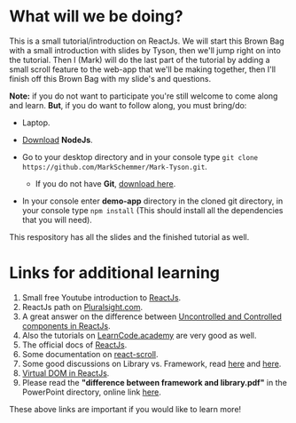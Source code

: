 # What will we be doing?
This is a small tutorial/introduction on ReactJs.
We will start this Brown Bag with a small introduction with
slides by Tyson, then we'll jump right on into the tutorial.
Then I (Mark) will do the last part of the tutorial by adding a small
scroll feature to the web-app that we'll be making together, then I'll finish
off this Brown Bag with my slide's and questions.

**Note:** if you do not want to participate you're still welcome to come along and learn.
**But**, if you do want to follow along, you must bring/do:

- Laptop.
- [Download](https://nodejs.org/en/download/) **NodeJs**.
- Go to your desktop directory and in your console type ```git clone https://github.com/MarkSchemmer/Mark-Tyson.git```.
    - If you do not have **Git**, [download here](https://git-scm.com/downloads).

- In your console enter **demo-app** directory in the cloned git directory, in your console type ```npm install```
 (This should install all the dependencies that you will need).

This respository has all the slides and the finished tutorial as well.
    
# Links for additional learning
1. Small free Youtube introduction to [ReactJs](https://www.youtube.com/watch?v=Ke90Tje7VS0&t=984s).
2. ReactJs path on [Pluralsight.com](https://app.pluralsight.com/paths/skills/react).
3. A great answer on the difference between [Uncontrolled and Controlled components in ReactJs](https://stackoverflow.com/questions/44471370/controlled-vs-uncontrolled-components-reactjs).
4. Also the tutorials on [LearnCode.academy](https://www.youtube.com/channel/UCVTlvUkGslCV_h-nSAId8Sw) are very good as well.
5. The official docs of [ReactJs](https://reactjs.org/).
6. Some documentation on [react-scroll](https://www.npmjs.com/package/react-scroll).
7. Some good discussions on Library vs. Framework,  read [here](https://stackoverflow.com/questions/3057526/framework-vs-toolkit-vs-library/3057818#3057818) and [here](https://stackoverflow.com/questions/148747/what-is-the-difference-between-a-framework-and-a-library).
8. [Virtual DOM in ReactJs](https://hackernoon.com/virtual-dom-in-reactjs-43a3fdb1d130).
9. Please read the **"difference between framework and library.pdf"** in the PowerPoint directory, online link [here](http://tom.lokhorst.eu/2010/09/why-libraries-are-better-than-frameworks).


These above links are important if you would like to learn more!